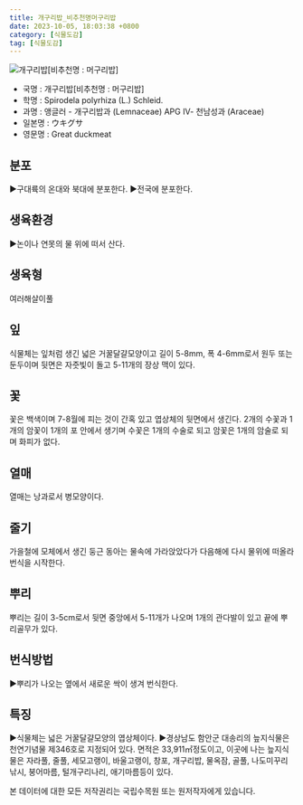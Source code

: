 ```yaml
---
title: 개구리밥_비추천명머구리밥
date: 2023-10-05, 18:03:38 +0800
category: [식물도감]
tag: [식물도감]
---
```




![개구리밥[비추천명 : 머구리밥]](http://www.nature.go.kr/fileUpload/plants/basic/Lemnaceae/Spirodela/12005/12005_1_th2.jpg)
- 국명 : 개구리밥[비추천명 : 머구리밥]
- 학명 : Spirodela polyrhiza (L.) Schleid.
- 과명 : 앵글러 - 개구리밥과 (Lemnaceae) APG Ⅳ- 천남성과 (Araceae)
- 일본명 : ウキグサ
- 영문명 : Great duckmeat


## 분포
▶구대륙의 온대와 북대에 분포한다.▶전국에 분포한다.
## 생육환경
▶논이나 연못의 물 위에 떠서 산다.
## 생육형
여러해살이풀
## 잎
식물체는 잎처럼 생긴 넓은 거꿀달걀모양이고 길이 5-8mm, 폭 4-6mm로서 원두 또는 둔두이며 뒷면은 자줏빛이 돌고 5-11개의 장상 맥이 있다.
## 꽃
꽃은 백색이며 7-8월에 피는 것이 간혹 있고 엽상체의 뒷면에서 생긴다. 2개의 수꽃과 1개의 암꽃이 1개의 포 안에서 생기며 수꽃은 1개의 수술로 되고 암꽃은 1개의 암술로 되며 화피가 없다.
## 열매
열매는 낭과로서 병모양이다.
## 줄기
가을철에 모체에서 생긴 둥근 동아는 물속에 가라앉았다가 다음해에 다시 물위에 떠올라 번식을 시작한다.
## 뿌리
뿌리는 길이 3-5cm로서 뒷면 중앙에서 5-11개가 나오며 1개의 관다발이 있고 끝에 뿌리골무가 있다.
## 번식방법
▶뿌리가 나오는 옆에서 새로운 싹이 생겨 번식한다.
## 특징
▶식물체는 넓은 거꿀달걀모양의 엽상체이다.▶경상남도 함안군 대송리의 늪지식물은 천연기념물 제346호로 지정되어 있다. 면적은 33,911㎡정도이고, 이곳에 나는 늪지식물은 자라풀, 줄풀, 세모고랭이, 바울고랭이, 창포, 개구리밥, 물옥잠, 골풀, 나도미꾸리낚시, 붕어마름, 털개구리나리, 애기마름등이 있다.






본 데이터에 대한 모든 저작권리는 국립수목원 또는 원저작자에게 있습니다.
